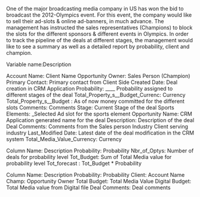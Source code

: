 One of the major broadcasting media company in US has won the bid to
broadcast the 2012-Olympics event. For this event, the company would like
to sell their ad-slots & online ad-banners, in much advance. The
management has instructed the sales representatives (Champions) to
block the slots for the different sponsors & different events in Olympics.
In order to track the pipeline of the deals at different stages, the
management would like to see a summary as well as a detailed report by
probability, client and champion.

Variable name:Description

Account Name: Client Name
Opportunity Owner: Sales Person (Champion)
Primary Contact: Primary contact from Client Side
Created Date:  Deal creation in CRM Application
Probability: ____ Probability assigned to different stages of the
deal
Total_Property_s__Budget_Currenc:  Currency
Total_Property_s__Budget : As of now money committed for the different slots
Comments: Comments
Stage:  Current Stage of the deal
Sports Elements: _Selected Ad slot for the sports element
Opportunity Name: CRM Application generated name for the deal
Description:  Description of the deal
Deal Comments: Comments from the Sales person
Industry Client serving industry
Last_Modified Date:  Latest date of the deal modification in the CRM
system
Total_Media_Value_Currency:  Currency

Column Name: Description
Probability:  Probability
Nbr_of_Optys: Number of deals for probability level
Tot_Budget:  Sum of Total Media value for probability level
Tot_forecast : Tot_Budget * Probability

Column Name: Description
Probability:  Probability
Client: Account Name
Champ: Opportunity Owner
Total Budget: Total Media Value
Digital Budget: Total Media value from Digital file
Deal Comments:  Deal comments
